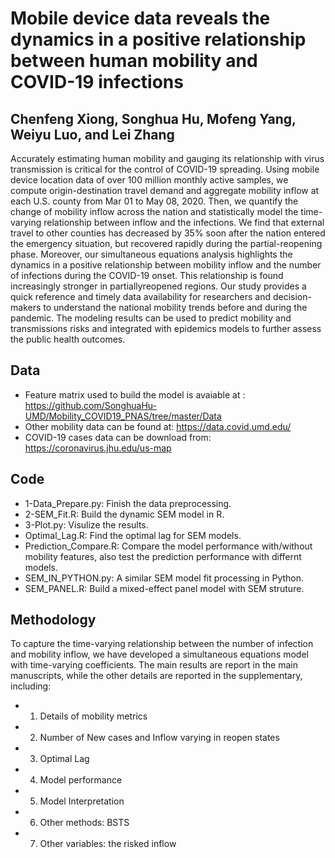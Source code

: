 # Mobile device data reveals the dynamics in a positive relationship between human mobility and COVID-19 infections
## Chenfeng Xiong, Songhua Hu, Mofeng Yang, Weiyu Luo, and Lei Zhang
Accurately estimating human mobility and gauging its relationship with virus transmission is critical for the control of COVID-19 spreading. Using mobile device location data of over 100 million monthly active samples, we compute origin-destination travel demand and aggregate mobility inflow at each U.S. county from Mar 01 to May 08, 2020. Then, we quantify the change of mobility inflow across the nation and statistically model the time-varying relationship between inflow and the infections. We find that external travel to other counties has decreased by 35% soon after the nation entered the emergency situation, but recovered rapidly during the partial-reopening phase. Moreover, our simultaneous equations analysis highlights the dynamics in a positive relationship between mobility inflow and the number of infections during the COVID-19 onset. This relationship is found increasingly stronger in partiallyreopened regions. Our study provides a quick reference and timely data availability for researchers and decision-makers to understand the national mobility trends before and during the pandemic. The modeling results can be used to predict mobility and transmissions risks and integrated with epidemics models to further assess the public health outcomes.

## Data
* Feature matrix used to build the model is avaiable at :
https://github.com/SonghuaHu-UMD/Mobility_COVID19_PNAS/tree/master/Data
* Other mobility data can be found at:
https://data.covid.umd.edu/
* COVID-19 cases data can be download from:
https://coronavirus.jhu.edu/us-map

## Code
* 1-Data_Prepare.py: Finish the data preprocessing.
* 2-SEM_Fit.R: Build the dynamic SEM model in R.
* 3-Plot.py: Visulize the results.
* Optimal_Lag.R: Find the optimal lag for SEM models.
* Prediction_Compare.R: Compare the model performance with/without mobility features, also test the prediction performance with differnt models.
* SEM_IN_PYTHON.py: A similar SEM model fit processing in Python.
* SEM_PANEL.R: Build a mixed-effect panel model with SEM struture.

## Methodology
To capture the time-varying relationship between the number of infection and mobility inflow, we have developed a simultaneous equations model with time-varying coefficients. The main results are report in the main manuscripts, while the other details are reported in the supplementary, including:
* 1.	Details of mobility metrics
* 2.	Number of New cases and Inflow varying in reopen states 
* 3.	Optimal Lag
* 4.	Model performance 
* 5.	Model Interpretation
* 6.	Other methods: BSTS 
* 7.	Other variables: the risked inflow

